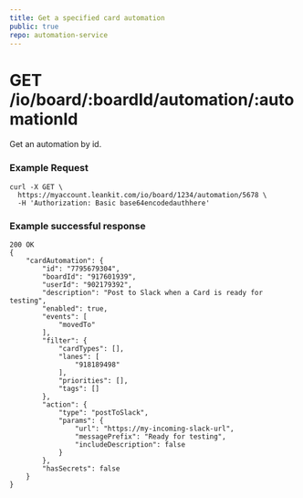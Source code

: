 ```yaml
---
title: Get a specified card automation
public: true
repo: automation-service
---
```

# GET /io/board/:boardId/automation/:automationId
Get an automation by id.

### Example Request
```shell
curl -X GET \
  https://myaccount.leankit.com/io/board/1234/automation/5678 \
  -H 'Authorization: Basic base64encodedauthhere'
```

### Example successful response
```shell
200 OK
{
    "cardAutomation": {
        "id": "7795679304",
        "boardId": "917601939",
        "userId": "902179392",
        "description": "Post to Slack when a Card is ready for testing",
        "enabled": true,
        "events": [
            "movedTo"
        ],
        "filter": {
            "cardTypes": [],
            "lanes": [
                "918189498"
            ],
            "priorities": [],
            "tags": []
        },
        "action": {
            "type": "postToSlack",
            "params": {
                "url": "https://my-incoming-slack-url",
                "messagePrefix": "Ready for testing",
                "includeDescription": false
            }
        },
        "hasSecrets": false
    }
}
```
